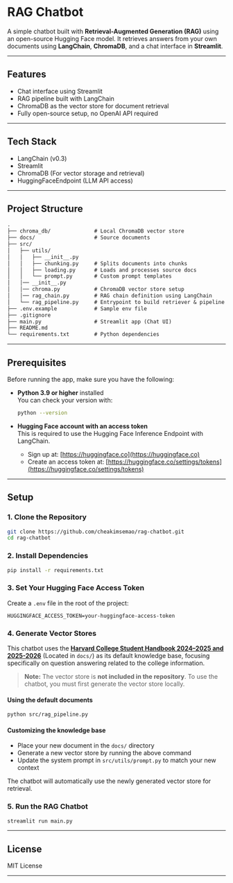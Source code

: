 # RAG Chatbot

A simple chatbot built with **Retrieval-Augmented Generation (RAG)** using an open-source Hugging Face model. It retrieves answers from your own documents using **LangChain**, **ChromaDB**, and a chat interface in **Streamlit**.

---

## Features

- Chat interface using Streamlit
- RAG pipeline built with LangChain
- ChromaDB as the vector store for document retrieval
- Fully open-source setup, no OpenAI API required

---

## Tech Stack

- LangChain (v0.3)
- Streamlit
- ChromaDB (For vector storage and retrieval)
- HuggingFaceEndpoint (LLM API access)

---

## Project Structure

```txt
.
├── chroma_db/              # Local ChromaDB vector store
├── docs/                   # Source documents
├── src/
│   ├── utils/
│   │   ├── __init__.py
│   │   ├── chunking.py     # Splits documents into chunks
│   │   ├── loading.py      # Loads and processes source docs
│   │   └── prompt.py       # Custom prompt templates
│   │── __init__.py
│   │── chroma.py           # ChromaDB vector store setup
│   │── rag_chain.py        # RAG chain definition using LangChain
│   └── rag_pipeline.py     # Entrypoint to build retriever & pipeline
├── .env.example            # Sample env file
├── .gitignore
├── main.py                 # Streamlit app (Chat UI)
├── README.md
└── requirements.txt        # Python dependencies
```

---

## Prerequisites

Before running the app, make sure you have the following:

- **Python 3.9 or higher** installed  
  You can check your version with:

  ```bash
  python --version
  ```

- **Hugging Face account with an access token**  
  This is required to use the Hugging Face Inference Endpoint with LangChain.  
  - Sign up at: [https://huggingface.co](https://huggingface.co)  
  - Create an access token at: [https://huggingface.co/settings/tokens](https://huggingface.co/settings/tokens)

---

## Setup

### 1. Clone the Repository

```bash
git clone https://github.com/cheakimsemao/rag-chatbot.git
cd rag-chatbot
```

### 2. Install Dependencies

```bash
pip install -r requirements.txt
```

### 3. Set Your Hugging Face Access Token

Create a `.env` file in the root of the project:

```env
HUGGINGFACE_ACCESS_TOKEN=your-huggingface-access-token
```

### 4. Generate Vector Stores

This chatbot uses the **[Harvard College Student Handbook 2024–2025 and 2025-2026](https://handbook.college.harvard.edu)** (Located in `docs/`) as its default knowledge base, focusing specifically on question answering related to the college information.

> **Note:** The vector store is **not included in the repository**. To use the chatbot, you must first generate the vector store locally.

#### Using the default documents

```bash
python src/rag_pipeline.py
```

#### Customizing the knowledge base

- Place your new document in the `docs/` directory
- Generate a new vector store by running the above command
- Update the system prompt in `src/utils/prompt.py` to match your new context

The chatbot will automatically use the newly generated vector store for retrieval.

### 5. Run the RAG Chatbot

```bash
streamlit run main.py
```

---

## License

MIT License

---
